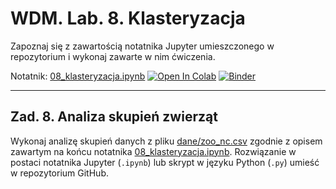 # WDM. Lab. 8. Klasteryzacja

Zapoznaj się z zawartością notatnika Jupyter umieszczonego w repozytorium  i wykonaj zawarte w nim ćwiczenia.

Notatnik: [08_klasteryzacja.ipynb](https://github.com/IS-UMK/wdm_lab_08/blob/master/08_klasteryzacja.ipynb)
[![Open In Colab](https://colab.research.google.com/assets/colab-badge.svg)](https://colab.research.google.com/github/IS-UMK/wdm_lab_08/blob/master/08_klasteryzacja.ipynb) [![Binder](https://mybinder.org/badge_logo.svg)](https://mybinder.org/v2/gh/IS-UMK/wdm_lab_08/master?filepath=08_klasteryzacja.ipynb)

---

## Zad. 8. Analiza skupień zwierząt

Wykonaj analizę skupień danych z pliku [dane/zoo_nc.csv](dane/zoo_nc.csv) zgodnie z opisem zawartym na końcu notatnika [08_klasteryzacja.ipynb](08_klasteryzacja.ipynb). 
Rozwiązanie w postaci notatnika Jupyter (``.ipynb``) lub skrypt w języku Python (``.py``) umieść w repozytorium GitHub.

